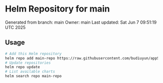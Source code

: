 # Helm Repository for main
Generated from branch: main
Owner: main
Last updated: Sat Jun  7 09:51:19 UTC 2025

## Usage
```bash
# Add this Helm repository
helm repo add main-repo https://raw.githubusercontent.com/budiuyun/appStore/helm-main/
# Update repositories
helm repo update
# List available charts
helm search repo main-repo
```
